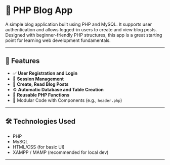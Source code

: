 # 📝 PHP Blog App

A simple blog application built using PHP and MySQL. It supports user authentication and allows logged-in users to create and view blog posts. Designed with beginner-friendly PHP structures, this app is a great starting point for learning web development fundamentals.

---

## 🚀 Features

- ✅ **User Registration and Login**
- 🔐 **Session Management**
- 📝 **Create, Read Blog Posts**
- ⚙️ **Automatic Database and Table Creation**
- 🔌 **Reusable PHP Functions**
- 📂 Modular Code with Components (e.g., `header.php`)

---

## 🛠️ Technologies Used

- PHP
- MySQL
- HTML/CSS (for basic UI)
- XAMPP / MAMP (recommended for local dev)

---




